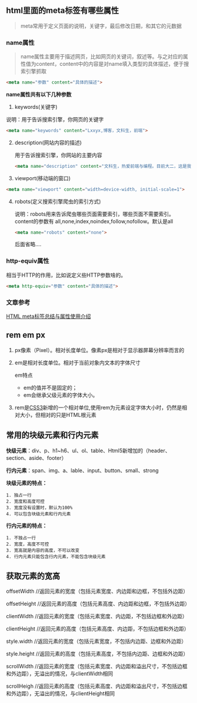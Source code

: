 ## html里面的meta标签有哪些属性

> meta常用于定义页面的说明，关键字，最后修改日期，和其它的元数据

### name属性

> name属性主要用于描述网页，比如网页的关键词，叙述等。与之对应的属性值为content，content中的内容是对name填入类型的具体描述，便于搜索引擎抓取

```html
<meta name="参数" content="具体的描述">
```

**name属性共有以下几种参数**

1.   keywords(关键字)

   说明：用于告诉搜索引擎，你网页的关键字

   ```html
   <meta name="keywords" content="Lxxyx,博客，文科生，前端">
   ```

2. description(网站内容的描述)

   用于告诉搜索引擎，你网站的主要内容

   ```html
   <meta name="description" content="文科生，热爱前端与编程。目前大二，这是我的前端博客">
   ```

3.  viewport(移动端的窗口)

   ```html
   <meta name="viewport" content="width=device-width, initial-scale=1">
   ```

4. robots(定义搜索引擎爬虫的索引方式)

   说明：robots用来告诉爬虫哪些页面需要索引，哪些页面不需要索引。content的参数有  all,none,index,noindex,follow,nofollow。默认是all

   ```html
   <meta name="robots" content="none">
   ```

   后面省略….

###  http-equiv属性

相当于HTTP的作用，比如说定义些HTTP参数啥的。

```html
<meta http-equiv="参数" content="具体的描述">
```

### 文章参考

[HTML meta标签总结与属性使用介绍](https://www.cnblogs.com/wangyang108/p/5995379.html)

## rem em px

1. px像素（Pixel）。相对长度单位。像素px是相对于显示器屏幕分辨率而言的

2. em是相对长度单位。相对于当前对象内文本的字体尺寸

   em特点 

   * em的值并不是固定的；
   * em会继承父级元素的字体大小。

3.  rem是[CSS3](http://www.html5cn.org/portal.php?mod=list&catid=16)新增的一个相对单位,使用rem为元素设定字体大小时，仍然是相对大小，但相对的只是HTML根元素

 ## 常用的块级元素和行内元素

**快级元素**：div、p、h1~h6、ul、ol、table、Html5新增加的（header、section、aside、footer）

**行内元素**：span、img、a、lable、input、button、small、strong

**块级元素的特点：**

 	1. 独占一行
 	2. 宽度和高度可控
 	3. 宽度没有设置时，默认为100%
 	4. 可以包含块级元素和行内元素

**行内元素的特点：**

 	1. 不独占一行
 	2. 宽度，高度不可控
 	3. 宽高就是内容的高度，不可以改变
 	4. 行内元素只能包含行内元素，不能包含块级元素

## 获取元素的宽高

offsetWidth       //返回元素的宽度（包括元素宽度、内边距和边框，不包括外边距）

offsetHeight      //返回元素的高度（包括元素高度、内边距和边框，不包括外边距）

clientWidth        //返回元素的宽度（包括元素宽度、内边距，不包括边框和外边距）

clientHeight       //返回元素的高度（包括元素高度、内边距，不包括边框和外边距）

style.width         //返回元素的宽度（包括元素宽度，不包括内边距、边框和外边距）

style.height       //返回元素的高度（包括元素高度，不包括内边距、边框和外边距）

scrollWidth       //返回元素的宽度（包括元素宽度、内边距和溢出尺寸，不包括边框和外边距），无溢出的情况，与clientWidth相同

scrollHeigh       //返回元素的高度（包括元素高度、内边距和溢出尺寸，不包括边框和外边距），无溢出的情况，与clientHeight相同

